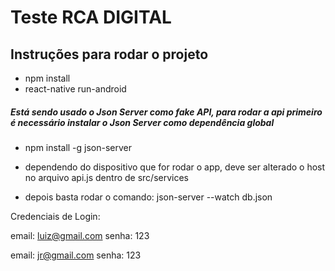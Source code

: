 # Teste RCA DIGITAL

## Instruções para rodar o projeto

- npm install
- react-native run-android

##### Está sendo usado o Json Server como fake API, para rodar a api primeiro é necessário instalar o Json Server como dependência global

- npm install -g json-server

- dependendo do dispositivo que for rodar o app, deve ser alterado o host no      arquivo api.js dentro de src/services

- depois basta rodar o comando: json-server --watch db.json

Credenciais de Login:

  email: luiz@gmail.com
  senha: 123

  email: jr@gmail.com
  senha: 123






